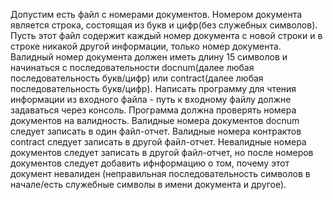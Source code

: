 Допустим есть файл с номерами документов.
Номером документа является строка, состоящая из букв и цифр(без служебных символов).
Пусть этот файл содержит каждый номер документа с новой строки и в строке никакой другой информации, только номер документа.
Валидный номер документа должен иметь длину 15 символов и начинаться с последовательности docnum(далее любая последовательность букв/цифр) или сontract(далее любая последовательность букв/цифр).
Написать программу для чтения информации из входного файла - путь к входному файлу должне задаваться через консоль.
Программа должна проверять номера документов на валидность.
Валидные номера документов docnum следует записать в один файл-отчет.
Валидные номера контрактов сontract следует записать в другой файл-отчет.
Невалидные номера документов следует записать в другой файл-отчет, но после номеров документов следует добавить ифнформацию о том, почему этот документ невалиден (неправильная последовательность символов в начале/есть служебные символы в имени документа и другое).
